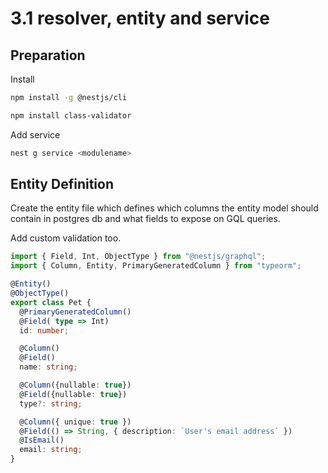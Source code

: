 # 3.1 resolver, entity and service
## Preparation
Install
```bash
npm install -g @nestjs/cli
```
```bash
npm install class-validator
```
Add service
```bash
nest g service <modulename>
```

## Entity Definition
Create the entity file which defines which columns the entity model should contain in postgres db and what fields to expose on GQL queries.

Add custom validation too.

```typescript
import { Field, Int, ObjectType } from "@nestjs/graphql";
import { Column, Entity, PrimaryGeneratedColumn } from "typeorm";

@Entity()
@ObjectType()
export class Pet {
  @PrimaryGeneratedColumn()
  @Field( type => Int)
  id: number;

  @Column()
  @Field()
  name: string;

  @Column({nullable: true})
  @Field({nullable: true})
  type?: string;

  @Column({ unique: true })
  @Field(() => String, { description: `User's email address` })
  @IsEmail()
  email: string;
}
```

```typescript

```
```typescript

```
```typescript

```
```typescript

```
```typescript

```
```typescript

```
```typescript

```
```typescript

```
```typescript

```
```typescript

```
```typescript

```
```typescript

```

